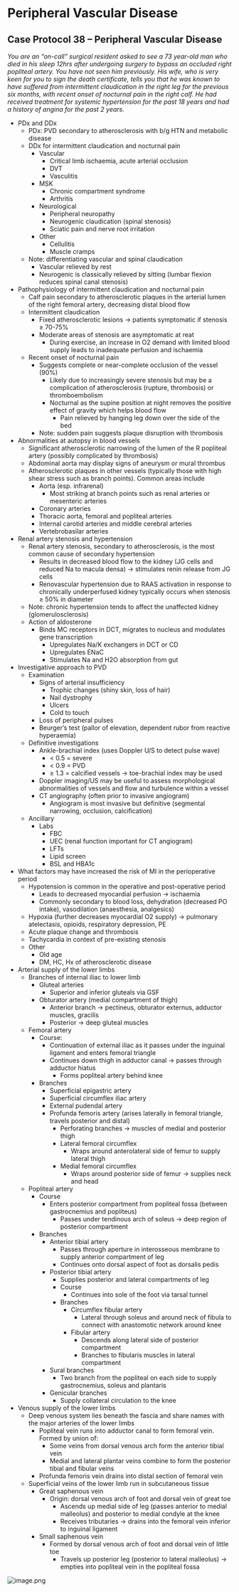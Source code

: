 # Peripheral Vascular Disease

## Case Protocol 38 – **Peripheral Vascular Disease**

*You are an “on-call” surgical resident asked to see a 73 year-old man who died in his sleep 12hrs after undergoing surgery to bypass an occluded right popliteal artery. You have not seen him previously. His wife, who is very keen for you to sign the death certificate, tells you that he was known to have suffered from intermittent claudication in the right leg for the previous six months, with recent onset of nocturnal pain in the right calf. He had received treatment for systemic hypertension for the past 18 years and had a history of angina for the past 2 years.*

- PDx and DDx
    - PDx: PVD secondary to atherosclerosis with b/g HTN and metabolic disease
    - DDx for intermittent claudication and nocturnal pain
        - Vascular
            - Critical limb ischaemia, acute arterial occlusion
            - DVT
            - Vasculitis
        - MSK
            - Chronic compartment syndrome
            - Arthritis
        - Neurological
            - Peripheral neuropathy
            - Neurogenic claudication (spinal stenosis)
            - Sciatic pain and nerve root irritation
        - Other
            - Cellulitis
            - Muscle cramps
    - Note: differentiating vascular and spinal claudication
        - Vascular relieved by rest
        - Neurogenic is classically relieved by sitting (lumbar flexion reduces spinal canal stenosis)
- Pathophysiology of intermittent claudication and nocturnal pain
    - Calf pain secondary to atherosclerotic plaques in the arterial lumen of the right femoral artery, decreasing distal blood flow
    - Intermittent claudication
        - Fixed atherosclerotic lesions → patients symptomatic if stenosis ≥ 70-75%
        - Moderate areas of stenosis are asymptomatic at reat
            - During exercise, an increase in O2 demand with limited blood supply leads to inadequate perfusion and ischaemia
    - Recent onset of nocturnal pain
        - Suggests complete or near-complete occlusion of the vessel (90%)
            - Likely due to increasingly severe stenosis but may be a complication of atherosclerosis (rupture, thrombosis) or thromboembolism
            - Nocturnal as the supine position at night removes the positive effect of gravity which helps blood flow
                - Pain relieved by hanging leg down over the side of the bed
        - Note: sudden pain suggests plaque disruption with thrombosis
- Abnormalities at autopsy in blood vessels
    - Significant atherosclerotic narrowing of the lumen of the R popliteal artery (possibly complicated by thrombosis)
    - Abdominal aorta may display signs of aneurysm or mural thrombus
    - Atherosclerotic plaques in other vessels (typically those with high shear stress such as branch points). Common areas include
        - Aorta (esp. infrarenal)
            - Most striking at branch points such as renal arteries or mesenteric arteries
        - Coronary arteries
        - Thoracic aorta, femoral and popliteal arteries
        - Internal carotid arteries and middle cerebral arteries
        - Vertebrobasilar arteries
- Renal artery stenosis and hypertension
    - Renal artery stenosis, secondary to atherosclerosis, is the most common cause of secondary hypertension
        - Results in decreased blood flow to the kidney (JG cells and reduced Na to macula densa) → stimulates renin release from JG cells
        - Renovascular hypertension due to RAAS activation in response to chronically underperfused kidney typically occurs when stenosis ≥ 50% in diameter
    - Note: chronic hypertension tends to affect the unaffected kidney (glomerulosclerosis)
    - Action of aldosterone
        - Binds MC receptors in DCT, migrates to nucleus and modulates gene transcription
            - Upregulates Na/K exchangers in DCT or CD
            - Upregulates ENaC
            - Stimulates Na and H2O absorption from gut
- Investigative approach to PVD
    - Examination
        - Signs of arterial insufficiency
            - Trophic changes (shiny skin, loss of hair)
            - Nail dystrophy
            - Ulcers
            - Cold to touch
        - Loss of peripheral pulses
        - Beurger’s test (pallor of elevation, dependent rubor from reactive hyperaemia)
    - Definitive investigations
        - Ankle-brachial index (uses Doppler U/S to detect pulse wave)
            - < 0.5 = severe
            - < 0.9 = PVD
            - ≥ 1.3 = calcified vessels → toe-brachial index may be used
        - Doppler imaging/US may be useful to assess morphological abnormalities of vessels and flow and turbulence within a vessel
        - CT angiography (often prior to invasive angiogram)
            - Angiogram is most invasive but definitive (segmental narrowing, occlusion, calcification)
    - Ancillary
        - Labs
            - FBC
            - UEC (renal function important for CT angiogram)
            - LFTs
            - Lipid screen
            - BSL and HBA1c
- What factors may have increased the risk of MI in the perioperative period
    - Hypotension is common in the operative and post-operative period
        - Leads to decreased myocardial perfusion → ischaemia
        - Commonly secondary to blood loss, dehydration (decreased PO intake), vasodilation (anaesthesia, analgesics)
    - Hypoxia (further decreases myocardial O2 supply) → pulmonary atelectasis, opioids, respiratory depression, PE
    - Acute plaque change and thrombosis
    - Tachycardia in context of pre-existing stenosis
    - Other
        - Old age
        - DM, HC, Hx of atherosclerotic disease
- Arterial supply of the lower limbs
    - Branches of internal iliac to lower limb
        - Gluteal arteries
            - Superior and inferior gluteals via GSF
        - Obturator artery (medial compartment of thigh)
            - Anterior branch → pectineus, obturator externus, adductor muscles, gracilis
            - Posterior → deep gluteal muscles
    - Femoral artery
        - Course:
            - Continuation of external iliac as it passes under the inguinal ligament and enters femoral triangle
            - Continues down thigh in adductor canal → passes through adductor hiatus
                - Forms popliteal artery behind knee
        - Branches
            - Superficial epigastric artery
            - Superficial circumflex iliac artery
            - External pudendal artery
            - Profunda femoris artery (arises laterally in femoral triangle, travels posterior and distal)
                - Perforating branches → muscles of medial and posterior thigh
                - Lateral femoral circumflex
                    - Wraps around anterolateral side of femur to supply lateral thigh
                - Medial femoral circumflex
                    - Wraps around posterior side of femur → supplies neck and head
    - Popliteal artery
        - Course
            - Enters posterior compartment from popliteal fossa (between gastrocnemius and popliteus)
                - Passes under tendinous arch of soleus → deep region of posterior compartment
        - Branches
            - Anterior tibial artery
                - Passes through aperture in interosseous membrane to supply anterior compartment of leg
                - Continues onto dorsal aspect of foot as dorsalis pedis
            - Posterior tibial artery
                - Supplies posterior and lateral compartments of leg
                - Course
                    - Continues into sole of the foot via tarsal tunnel
                - Branches
                    - Circumflex fibular artery
                        - Lateral through soleus and around neck of fibula to connect with anastomotic network around knee
                    - Fibular artery
                        - Descends along lateral side of posterior compartment
                        - Branches to fibularis muscles in lateral compartment
            - Sural branches
                - Two branch from the popliteal on each side to supply gastrocnemius, soleus and plantaris
            - Genicular branches
                - Supply collateral circulation to the knee
- Venous supply of the lower limbs
    - Deep venous system lies beneath the fascia and share names with the major arteries of the lower limbs
        - Popliteal vein runs into adductor canal to form femoral vein. Formed by union of:
            - Some veins from dorsal venous arch form the anterior tibial vein
            - Medial and lateral plantar veins combine to form the posterior tibial and fibular veins
        - Profunda femoris vein drains into distal section of femoral vein
    - Superficial veins of the lower limb run in subcutaneous tissue
        - Great saphenous vein
            - Origin: dorsal venous arch of foot and dorsal vein of great toe
                - Ascends up medial side of leg (passes anterior to medial malleolus) and posterior to medial condyle at the knee
                - Receives tributaries → drains into the femoral vein inferior to inguinal ligament
        - Small saphenous vein
            - Formed by dorsal venous arch of foot and dorsal vein of little toe
                - Travels up posterior leg (posterior to lateral malleolus) → empties into popliteal vein in the popliteal fossa

![image.png](Peripheral%20Vascular%20Disease%201300acf2446a811a8649e2bb53f75ed9/image.png)